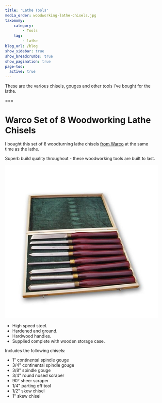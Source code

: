 ```yaml
---
title: 'Lathe Tools'
media_order: woodworking-lathe-chisels.jpg
taxonomy:
    category:
        - Tools
    tag:
        - lathe
blog_url: /blog
show_sidebar: true
show_breadcrumbs: true
show_pagination: true
page-toc:
  active: true
---
```


These are the various chisels, gouges and other tools I've bought for the lathe.

===

# Warco Set of 8 Woodworking Lathe Chisels

I bought this set of 8 woodturning lathe chisels [from Warco](https://www.warco.co.uk/woodworking-chisels-wood-lathes/302842-woodworking-lathe-chisels.html) at the same time as the lathe.

Superb build quality throughout - these woodworking tools are built to last.

![Warco Lathe Chisels](woodworking-lathe-chisels.jpg?cropResize=300)

* High speed steel.
* Hardened and ground.
* Hardwood handles.
* Supplied complete with wooden storage case.

Includes the following chisels:

* 1" continental spindle gouge
* 3/4" continental spindle gouge
* 3/8" spindle gouge
* 3/4" round nosed scraper
* 90° sheer scraper
* 1/4" parting off tool
* 1/2" skew chisel
* 1" skew chisel
